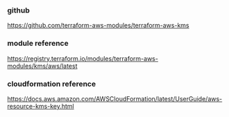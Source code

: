 ### github
https://github.com/terraform-aws-modules/terraform-aws-kms

### module reference
https://registry.terraform.io/modules/terraform-aws-modules/kms/aws/latest

### cloudformation reference
https://docs.aws.amazon.com/AWSCloudFormation/latest/UserGuide/aws-resource-kms-key.html